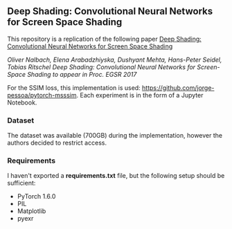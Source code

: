 ## Deep Shading: Convolutional Neural Networks for Screen Space Shading


This repository is a replication of the following paper [ Deep Shading: Convolutional Neural Networks for Screen Space Shading](https://arxiv.org/abs/1603.06078) 


_Oliver Nalbach, Elena Arabadzhiyska, Dushyant Mehta, Hans-Peter Seidel, Tobias Ritschel Deep Shading: Convolutional Neural Networks for Screen-Space Shading to appear in Proc. EGSR 2017_


For the SSIM loss, this implementation is used: https://github.com/jorge-pessoa/pytorch-msssim. Each experiment is in the form of a Jupyter Notebook.

### Dataset

The dataset was available (700GB) during the implementation, however the authors decided to restrict access.

### Requirements

I haven't exported a **requirements.txt** file, but the following setup should be sufficient:

* PyTorch 1.6.0
* PIL  
* Matplotlib
* pyexr